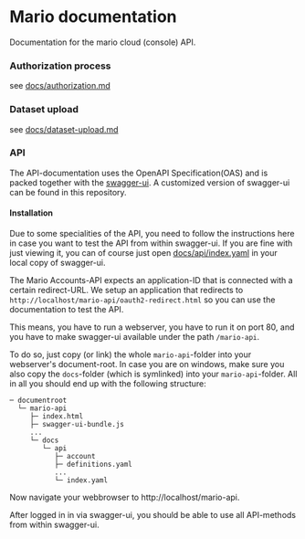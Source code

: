 # Mario documentation
Documentation for the mario cloud (console) API.

### Authorization process
see [docs/authorization.md](docs/authorization.md)


### Dataset upload
see [docs/dataset-upload.md](docs/dataset-upload.md)

### API
The API-documentation uses the OpenAPI Specification(OAS) and is packed together
with the [swagger-ui](http://swagger.io/swagger-ui/). A customized version of
swagger-ui can be found in this repository.

#### Installation
Due to some specialities of the API, you need to follow the instructions here
in case you want to test the API from within swagger-ui. If you are fine with just
viewing it, you can of course just open [docs/api/index.yaml](docs/api/index.yaml)
in your local copy of swagger-ui.

The Mario Accounts-API expects an application-ID that is connected with a certain
redirect-URL. We setup an application that redirects to `http://localhost/mario-api/oauth2-redirect.html` so you can use the documentation to test the API.

This means, you have to run a webserver, you have to run it on port 80, and you
have to make swagger-ui available under the path `/mario-api`.

To do so, just copy (or link) the whole `mario-api`-folder into your webserver's
document-root. In case you are on windows, make sure you also copy the `docs`-folder
(which is symlinked) into your `mario-api`-folder. All in all you should end up
with the following structure:

```
─ documentroot
  └─ mario-api
     ├─ index.html
     ├─ swagger-ui-bundle.js
     ...
     └─ docs
        └─ api
           ├─ account
           ├─ definitions.yaml
           ...
           └─ index.yaml
```

Now navigate your webbrowser to http://localhost/mario-api.

After logged in in via swagger-ui, you should be able to use all API-methods from
within swagger-ui.
